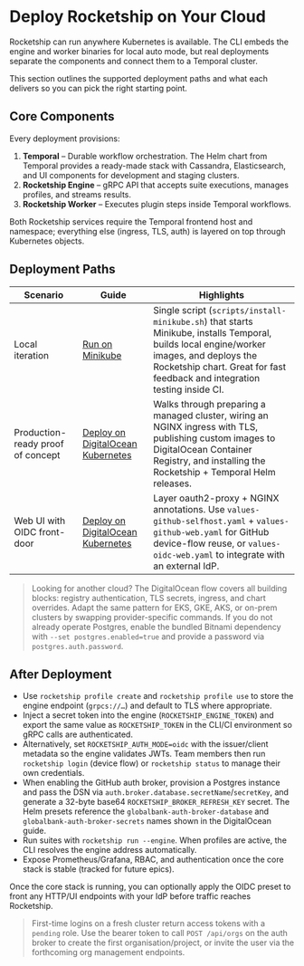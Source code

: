 # Deploy Rocketship on Your Cloud

Rocketship can run anywhere Kubernetes is available. The CLI embeds the engine and worker binaries for local auto mode, but real deployments separate the components and connect them to a Temporal cluster.

This section outlines the supported deployment paths and what each delivers so you can pick the right starting point.

## Core Components

Every deployment provisions:

1. **Temporal** – Durable workflow orchestration. The Helm chart from Temporal provides a ready-made stack with Cassandra, Elasticsearch, and UI components for development and staging clusters.
2. **Rocketship Engine** – gRPC API that accepts suite executions, manages profiles, and streams results.
3. **Rocketship Worker** – Executes plugin steps inside Temporal workflows.

Both Rocketship services require the Temporal frontend host and namespace; everything else (ingress, TLS, auth) is layered on top through Kubernetes objects.

## Deployment Paths

| Scenario | Guide | Highlights |
| --- | --- | --- |
| Local iteration | [Run on Minikube](deploy/minikube.md) | Single script (`scripts/install-minikube.sh`) that starts Minikube, installs Temporal, builds local engine/worker images, and deploys the Rocketship chart. Great for fast feedback and integration testing inside CI. |
| Production-ready proof of concept | [Deploy on DigitalOcean Kubernetes](deploy/digitalocean.md) | Walks through preparing a managed cluster, wiring an NGINX ingress with TLS, publishing custom images to DigitalOcean Container Registry, and installing the Rocketship + Temporal Helm releases. |
| Web UI with OIDC front-door | [Deploy on DigitalOcean Kubernetes](deploy/digitalocean.md#7-enable-auth-for-the-web-ui-optional) | Layer oauth2-proxy + NGINX annotations. Use `values-github-selfhost.yaml` + `values-github-web.yaml` for GitHub device-flow reuse, or `values-oidc-web.yaml` to integrate with an external IdP. |

> Looking for another cloud? The DigitalOcean flow covers all building blocks: registry authentication, TLS secrets, ingress, and chart overrides. Adapt the same pattern for EKS, GKE, AKS, or on-prem clusters by swapping provider-specific commands. If you do not already operate Postgres, enable the bundled Bitnami dependency with `--set postgres.enabled=true` and provide a password via `postgres.auth.password`.

## After Deployment

- Use `rocketship profile create` and `rocketship profile use` to store the engine endpoint (`grpcs://…`) and default to TLS where appropriate.
- Inject a secret token into the engine (`ROCKETSHIP_ENGINE_TOKEN`) and export the same value as `ROCKETSHIP_TOKEN` in the CLI/CI environment so gRPC calls are authenticated.
- Alternatively, set `ROCKETSHIP_AUTH_MODE=oidc` with the issuer/client metadata so the engine validates JWTs. Team members then run `rocketship login` (device flow) or `rocketship status` to manage their own credentials.
- When enabling the GitHub auth broker, provision a Postgres instance and pass the DSN via `auth.broker.database.secretName`/`secretKey`, and generate a 32-byte base64 `ROCKETSHIP_BROKER_REFRESH_KEY` secret. The Helm presets reference the `globalbank-auth-broker-database` and `globalbank-auth-broker-secrets` names shown in the DigitalOcean guide.
- Run suites with `rocketship run --engine`. When profiles are active, the CLI resolves the engine address automatically.
- Expose Prometheus/Grafana, RBAC, and authentication once the core stack is stable (tracked for future epics).

Once the core stack is running, you can optionally apply the OIDC preset to front any HTTP/UI endpoints with your IdP before traffic reaches Rocketship.

> First-time logins on a fresh cluster return access tokens with a `pending` role. Use the bearer token to call `POST /api/orgs` on the auth broker to create the first organisation/project, or invite the user via the forthcoming org management endpoints.
